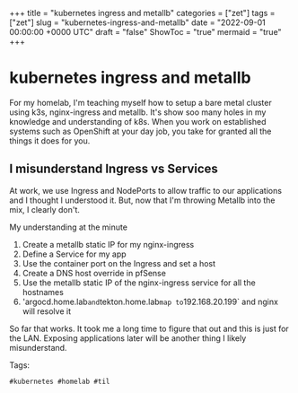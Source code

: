 +++
title = "kubernetes ingress and metallb"
categories = ["zet"]
tags = ["zet"]
slug = "kubernetes-ingress-and-metallb"
date = "2022-09-01 00:00:00 +0000 UTC"
draft = "false"
ShowToc = "true"
mermaid = "true"
+++

# kubernetes ingress and metallb

For my homelab, I'm teaching myself how to setup a bare metal cluster using
k3s, nginx-ingress and metallb. It's show soo many holes in my knowledge 
and understanding of k8s. When you work on established systems such as 
OpenShift at your day job, you take for granted all the things it does for you.

## I misunderstand Ingress vs Services

At work, we use Ingress and NodePorts to allow traffic to our applications
and I thought I understood it. But, now that I'm throwing Metallb into the
mix, I clearly don't.

My understanding at the minute

1. Create a metallb static IP for my nginx-ingress
2. Define a Service for my app
3. Use the container port on the Ingress and set a host
4. Create a DNS host override in pfSense
  1. Use the metallb static IP of the nginx-ingress service for all the hostnames
  2. 'argocd.home.lab` and `tekton.home.lab` map to `192.168.20.199` and nginx will resolve it

So far that works. It took me a long time to figure that out and this is just for
the LAN. Exposing applications later will be another thing I likely misunderstand.

Tags:

    #kubernetes #homelab #til


